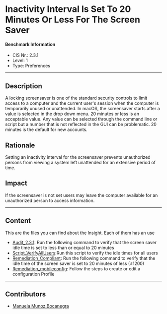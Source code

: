 # Inactivity Interval Is Set To 20 Minutes Or Less For The Screen Saver
#### Benchmark Information
- CIS Nr.: 2.3.1
- Level: 1
- Type: Preferences
------------------------
## Description

A locking screensaver is one of the standard security controls to limit access to a computer and the current user's session when the computer is temporarily unused or unattended. In macOS, the screensaver starts after a value is selected in the drop down menu. 20 minutes or less is an acceptable value. Any value can be selected through the command line or script but a number that is not reflected in the GUI can be problematic. 20 minutes is the default for new accounts.

## Rationale

Setting an inactivity interval for the screensaver prevents unauthorized persons from viewing a system left unattended for an extensive period of time.

## Impact

If the screensaver is not set users may leave the computer available for an unauthorized person to access information.

---
## Content
This are the files you can find about the Insight. Each of them has an use 
* [Audit_2.3.1](https://github.com/apfelwerk/JamfProtectInsights/blob/main/PreferencesType/CIS_2.3.1_Inactivity%20Interval%20Is%20Set%20To%2020%20Minutes%20Or%20Less%20For%20The%20Screen%20Saver/Audit_2.3.1.sh): Run the following command to verify that the screen saver idle time is set to less than or equal to 20 minutes
* [Script_VerifyAllUsers](https://github.com/apfelwerk/JamfProtectInsights/blob/main/PreferencesType/CIS_2.3.1_Inactivity%20Interval%20Is%20Set%20To%2020%20Minutes%20Or%20Less%20For%20The%20Screen%20Saver/Script_VerifyAllUsers.sh):Run this script to verify the idle times for all users
* [Remediation_Compliant](https://github.com/apfelwerk/JamfProtectInsights/blob/main/PreferencesType/CIS_2.3.1_Inactivity%20Interval%20Is%20Set%20To%2020%20Minutes%20Or%20Less%20For%20The%20Screen%20Saver/Remediation_Compliant.sh): Run the following command to verify that the idle time of the screen saver is set to 20 minutes of less (≤1200)
* [Remediation_mobileconfig](https://github.com/apfelwerk/JamfProtectInsights/blob/main/PreferencesType/CIS_2.2.1_Date%20%26%20Time%20Set%20Automatically/Remediation_mobileconfig.md): Follow the steps to create or edit a configuration Profile
------------------------------------------------------------------------------------------------------------------------------------------------------------------------------------------------------------------------------------------------------------------------------------------------------------------------------
## Contributors
* [Manuela Munoz Bocanegra](https://github.com/manuelamunoz)


